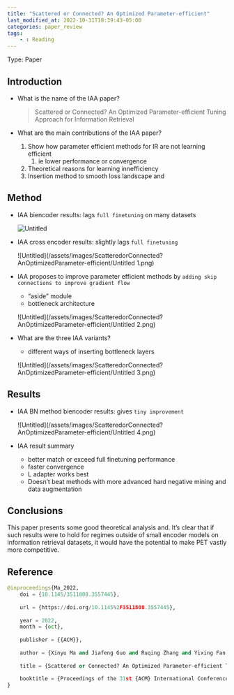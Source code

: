 ```yaml
---
title: "Scattered or Connected? An Optimized Parameter-efficient"
last_modified_at: 2022-10-31T18:39:43-05:00
categories: paper_review
tags:
    - : Reading
---
```

Type: Paper

## Introduction

- What is the name of the IAA paper?
    
    > Scattered or Connected? An Optimized Parameter-efficient
    Tuning Approach for Information Retrieval
    > 
    
- What are the main contributions of the IAA paper?
    1. Show how parameter efficient methods for IR are not learning efficient
        1. ie lower performance or convergence
    2. Theoretical reasons for learning innefficiency
    3. Insertion method to smooth loss landscape and 

## Method

- IAA biencoder results: lags `full finetuning` on many datasets
    
    ![Untitled](/assets/images/ScatteredorConnected?AnOptimizedParameter-efficient/Untitled.png)
    
- IAA cross encoder results: slightly lags `full finetuning`
    
    ![Untitled](/assets/images/ScatteredorConnected?AnOptimizedParameter-efficient/Untitled 1.png)
    

- IAA proposes to improve parameter efficient methods by `adding skip connections to improve gradient flow`
    - “aside” module
    - bottleneck architecture
    
    ![Untitled](/assets/images/ScatteredorConnected?AnOptimizedParameter-efficient/Untitled 2.png)
    
- What are the three IAA variants?
    - different ways of inserting bottleneck layers
    
    ![Untitled](/assets/images/ScatteredorConnected?AnOptimizedParameter-efficient/Untitled 3.png)
    

## Results

- IAA BN method biencoder results: gives `tiny improvement`
    
    ![Untitled](/assets/images/ScatteredorConnected?AnOptimizedParameter-efficient/Untitled 4.png)
    
- IAA result summary
    - better match or exceed full finetuning performance
    - faster convergence
    - L adapter works best
    - Doesn’t beat methods with more advanced hard negative mining and data augmentation

## Conclusions

This paper presents some good theoretical analysis and. It’s clear that if such results were to hold for regimes outside of small encoder models on information retrieval datasets, it would have the potential to make PET vastly more competitive. 

## Reference

```python
@inproceedings{Ma_2022,
	doi = {10.1145/3511808.3557445},
  
	url = {https://doi.org/10.1145%2F3511808.3557445},
  
	year = 2022,
	month = {oct},
  
	publisher = {{ACM}},
  
	author = {Xinyu Ma and Jiafeng Guo and Ruqing Zhang and Yixing Fan and Xueqi Cheng},
  
	title = {Scattered or Connected? An Optimized Parameter-efficient Tuning Approach for Information Retrieval},
  
	booktitle = {Proceedings of the 31st {ACM} International Conference on Information and Knowledge Management}
}
```